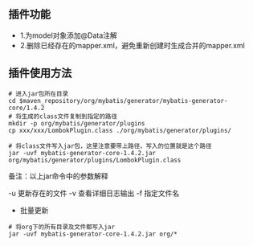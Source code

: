## 插件功能
* 1.为model对象添加@Data注解
* 2.删除已经存在的mapper.xml，避免重新创建时生成合并的mapper.xml

## 插件使用方法
```shell
# 进入jar包所在目录
cd $maven_repository/org/mybatis/generator/mybatis-generator-core/1.4.2
# 将生成的class文件复制到指定的路径
mkdir -p org/mybatis/generator/plugins
cp xxx/xxx/LombokPlugin.class ./org/mybatis/generator/plugins/

# 将class文件写入jar包，这里注意要带上路径，写入的位置就是这个路径
jar -uvf mybatis-generator-core-1.4.2.jar org/mybatis/generator/plugins/LombokPlugin.class
```
备注：以上jar命令中的参数解释

-u 更新存在的文件
-v 查看详细日志输出
-f 指定文件名

* 批量更新
```shell
# 将org下的所有目录及文件都写入jar
jar -uvf mybatis-generator-core-1.4.2.jar org/*
```

